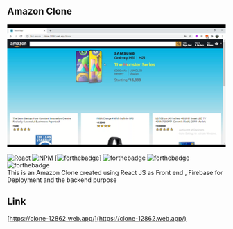 ## Amazon Clone

![AmazonClone](AmazonClone.png)

[![React](https://img.shields.io/badge/-React.js-green)]() [![NPM](https://img.shields.io/badge/npm-6.14.7-green)]()
[![forthebadge](https://forthebadge.com/images/badges/built-with-love.svg)]
![forthebadge](https://forthebadge.com/images/badges/made-with-react.svg)
![forthebadge](https://forthebadge.com/images/badges/uses-html.svg)
![forthebadge](https://forthebadge.com/images/badges/uses-css.svg)<br />
This is an Amazon Clone created using React JS as Front end , Firebase for Deployment and the backend purpose


## Link

[https://clone-12862.web.app/](https://clone-12862.web.app/)




